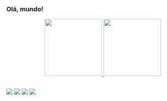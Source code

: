 ### Olá, mundo!


<div align="center">
  <a href="https://github.com/FranciscoGJR">
  <img height="150em" src="https://github-readme-stats.vercel.app/api?username=FranciscoGJR&show_icons=true&theme=dark&include_all_commits=true&count_private=true"/>
  <img height="150em" src="https://github-readme-stats.vercel.app/api/top-langs/?username=FranciscoGJR&layout=compact&langs_count=7&theme=dark"/>
</div>
  
  ##
  
  <div> 
  <a href="https://www.instagram.com/junior_nseioq/" target="_blank"><img src="https://img.shields.io/badge/-Instagram-%23E4405F?style=for-the-badge&logo=instagram&logoColor=white" target="_blank"></a>
 	<a href="https://t.me/junior_nseioq" target="_blank"><img src="https://img.shields.io/badge/Telegram-2CA5E0?style=for-the-badge&logo=telegram&logoColor=white" target="_blank"></a>
  <a href = "mailto:franciscoogjr@usp.br"><img src="https://img.shields.io/badge/-Gmail-%23333?style=for-the-badge&logo=gmail&logoColor=white" target="_blank"></a>
  <a href="https://www.linkedin.com/in/francisco-gomes-41b221211/" target="_blank"><img src="https://img.shields.io/badge/-LinkedIn-%230077B5?style=for-the-badge&logo=linkedin&logoColor=white" target="_blank"></a> 
 
</div>
